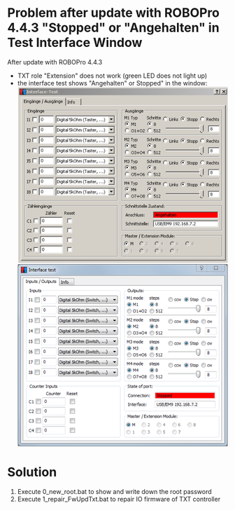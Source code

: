 # Problem after update with ROBOPro 4.4.3 "Stopped" or "Angehalten" in Test Interface Window
After update with ROBOPro 4.4.3
- TXT role "Extension" does not work (green LED does not light up)
- the interface test shows "Angehalten" or Stopped" in the window:
![interfacetest](interfacetest.PNG)
![interfacetest](interfacetest_en.PNG)

# Solution
1. Execute 0_new_root.bat to show and write down the root password
2. Execute 1_repair_FwUpdTxt.bat to repair IO firmware of TXT controller
